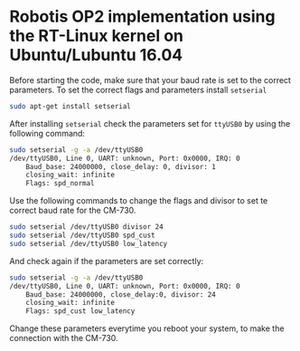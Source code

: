 # Robotis OP2 implementation using the RT-Linux kernel on Ubuntu/Lubuntu 16.04

Before starting the code, make sure that your baud rate is set to the correct parameters. To set the correct flags and parameters install `setserial`

```bash
sudo apt-get install setserial
```

After installing `setserial` check the parameters set for `ttyUSB0` by using the following command:

```bash
sudo setserial -g -a /dev/ttyUSB0
/dev/ttyUSB0, Line 0, UART: unknown, Port: 0x0000, IRQ: 0
	Baud_base: 24000000, close_delay: 0, divisor: 1
	closing_wait: infinite
	Flags: spd_normal
```

Use the following commands to change the flags and divisor to set te correct baud rate for the CM-730.

```bash
sudo setserial /dev/ttyUSB0 divisor 24
sudo setserial /dev/ttyUSB0 spd_cust
sudo setserial /dev/ttyUSB0 low_latency
```

And check again if the parameters are set correctly:

```bash
sudo setserial -g -a /dev/ttyUSB0
/dev/ttyUSB0, Line 0, UART: unknown, Port: 0x0000, IRQ: 0
	Baud_base: 24000000, close_delay:0, divisor: 24
	closing_wait: infinite
	Flags: spd_cust low_latency
```

Change these parameters everytime you reboot your system, to make the connection with the CM-730.
